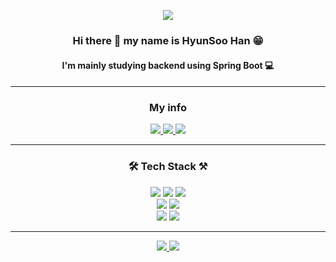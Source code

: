 <p align="center">
  <img src="https://capsule-render.vercel.app/api?type=slice&color=gradient&text=%20HyunSooHan%20%20&height=200&fontSize=100">
</p>

<h3 align="center">Hi there 👋 my name is HyunSoo Han 😁</h3>
<h4 align="center">I'm mainly studying backend using Spring Boot 💻<h4>

<hr>

<h3 align="center">My info</h3>
<p align="center">
<a href="https://github.com/HanHyunsoo">
    <img src="https://img.shields.io/badge/GitHub-181717?style=flat&logo=GitHub&logoColor=white">
</a>

<a href="mailto:gustn4563@gmail.com">
    <img src="https://img.shields.io/badge/Gmail-EA4335?style=flat&logo=Gmail&logoColor=white">
</a>

<a href="https://www.facebook.com/profile.php?id=100009253096890">
    <img src="https://img.shields.io/badge/Facebook-1877F2?style=flat&logo=Facebook&logoColor=white">
</a>
</p>

<hr>

<h3 align="center">🛠 Tech Stack ⚒</h3>
<p align="center">
<img src="https://img.shields.io/badge/Java-007396?style=flat&logo=java&logoColor=white">
<img src="https://img.shields.io/badge/Python-3776AB?style=flat&logo=Python&logoColor=white">
<img src="https://img.shields.io/badge/JavaScript-F7DF1E?style=flat&logo=JavaScript&logoColor=white">
<br>
<img src="https://img.shields.io/badge/MySQL-4479A1?style=flat&logo=MySQL&logoColor=white">
<img src="https://img.shields.io/badge/Redis-DC382D?style=flat&logo=Redis&logoColor=white">
<br>
<img src="https://img.shields.io/badge/express-000000?style=flat&logo=express&logoColor=white">
<img src="https://img.shields.io/badge/Spring%20Boot-6DB33F?style=flat&logo=SpringBoot&logoColor=white">
</p>

<hr>

<p align="center">
    <a href="https://github.com/HanHyunsoo">
        <img src="https://github-readme-stats.vercel.app/api?username=HanHyunSoo&theme=gruvbox">
    </a>
    <a href="https://solved.ac/gustn8523/">
        <img src="http://mazassumnida.wtf/api/v2/generate_badge?boj=gustn8523">
    </a>
</p>
